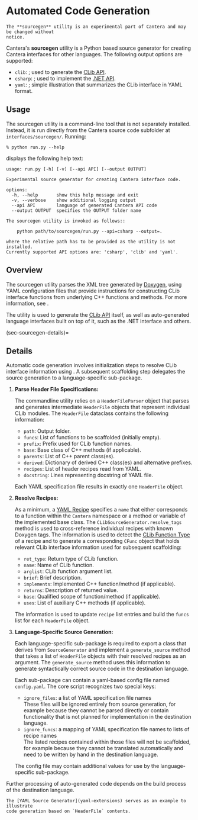 # Automated Code Generation

```{caution}
The **sourcegen** utility is an experimental part of Cantera and may be changed without
notice.
```

Cantera's **sourcegen** utility is a Python based source generator for creating Cantera
interfaces for other languages. The following output options are supported:

- `clib`: [](clib-extensions); used to generate the [CLib API](../clib/index).
- `csharp`: [](dotnet-extensions); used to implement the [.NET API](../dotnet/index).
- `yaml`: [](yaml-extensions); simple illustration that summarizes the CLib interface
  in YAML format.

## Usage

The sourcegen utility is a command-line tool that is not separately installed. Instead,
it is run directly from the Cantera source code subfolder at `interfaces/sourcegen/`.
Running:

```shell
% python run.py --help
```

displays the following help text:

```shell
usage: run.py [-h] [-v] [--api API] [--output OUTPUT]

Experimental source generator for creating Cantera interface code.

options:
  -h, --help       show this help message and exit
  -v, --verbose    show additional logging output
  --api API        language of generated Cantera API code
  --output OUTPUT  specifies the OUTPUT folder name

The sourcegen utility is invoked as follows::

    python path/to/sourcegen/run.py --api=csharp --output=.

where the relative path has to be provided as the utility is not installed.
Currently supported API options are: 'csharp', 'clib' and 'yaml'.
```

## Overview

The sourcegen utility parses the XML tree generated by
[Doxygen](https://www.doxygen.org), using YAML configuration files that provide
instructions for constructing CLib interface functions from underlying C++ functions
and methods. For more information, see [](sourcegen-config).

The utility is used to generate the [CLib API](clib-extensions) itself, as well as
auto-generated language interfaces built on top of it, such as the .NET interface and
others.

(sec-sourcegen-details)=
## Details

Automatic code generation involves initialization steps to resolve CLib interface
information using [](sourcegen-config). A subsequent scaffolding step delegates the
source generation to a language-specific sub-package.

1. **Parse Header File Specifications:**

   The commandline utility relies on a `HeaderFileParser` object that parses
   [](sec-sourcegen-specifications) and generates intermediate `HeaderFile` objects that
   represent individual CLib modules. The `HeaderFile` dataclass contains the following
   information:

   - `path`: Output folder.
   - `funcs`: List of functions to be scaffolded (initially empty).
   - `prefix`: Prefix used for CLib function names.
   - `base`: Base class of C++ methods (if applicable).
   - `parents`: List of C++ parent class(es).
   - `derived`: Dictionary of derived C++ class(es) and alternative prefixes.
   - `recipes`: List of header recipes read from YAML.
   - `docstring`: Lines representing docstring of YAML file.

   Each YAML specification file results in exactly one `HeaderFile` object.

1. **Resolve Recipes:**

   As a minimum, a [YAML Recipe](sec-sourcegen-recipes) specifies a `name` that either
   corresponds to a function within the `Cantera` namespace or a method or variable of
   the implemented base class. The `CLibSourceGenerator.resolve_tags` method is used
   to cross-reference individual recipes with known Doxygen tags. The information is
   used to detect the [CLib Function Type](sec-sourcegen-function-types) of a recipe and
   to generate a corresponding `CFunc` object that holds relevant CLib interface
   information used for subsequent scaffolding:

   - `ret_type`: Return type of CLib function.
   - `name`: Name of CLib function.
   - `arglist`: CLib function argument list.
   - `brief`: Brief description.
   - `implements`: Implemented C++ function/method (if applicable).
   - `returns`: Description of returned value.
   - `base`: Qualified scope of function/method (if applicable).
   - `uses`: List of auxiliary C++ methods (if applicable).

   The information is used to update `recipe` list entries and build the `funcs` list
   for each `HeaderFile` object.

1. **Language-Specific Source Generation:**

   Each language-specific sub-package is required to export a class that derives from
   `SourceGenerator` and implement a `generate_source` method that takes a list of
   `HeaderFile` objects with their resolved recipes as an argument. The
   `generate_source` method uses this information to generate syntactically correct
   source code in the destination language.

   Each sub-package can contain a yaml-based config file named `config.yaml`. The core
   script recognizes two special keys:

   - `ignore_files`: a list of YAML specification file names\
     These files will be ignored entirely from source generation, for example because
     they cannot be parsed directly or contain functionality that is not planned for
     implementation in the destination language.
   - `ignore_funcs`: a mapping of YAML specification file names to lists of recipe
     names\
     The listed recipes contained within those files will not be scaffolded, for
     example because they cannot be translated automatically and need to be written by
     hand in the destination language.

   The config file may contain additional values for use by the language-specific
   sub-package.

Further processing of auto-generated code depends on the build process of the
destination language.

```{tip}
The [YAML Source Generator](yaml-extensions) serves as an example to illustrate
code generation based on `HeaderFile` contents.
```
